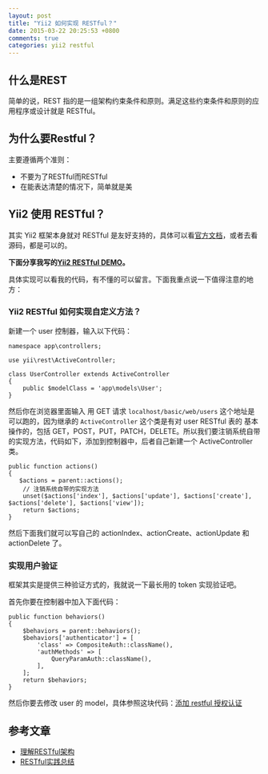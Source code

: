 ```yaml
---
layout: post
title: "Yii2 如何实现 RESTful？"
date: 2015-03-22 20:25:53 +0800
comments: true
categories: yii2 restful
---
```


## 什么是REST

简单的说，REST 指的是一组架构约束条件和原则。满足这些约束条件和原则的应用程序或设计就是 RESTful。

## 为什么要Restful？

主要遵循两个准则：

- 不要为了RESTful而RESTful
- 在能表达清楚的情况下，简单就是美

## Yii2 使用 RESTful？

其实 Yii2 框架本身就对 RESTful 是友好支持的，具体可以看[官方文档](http://www.yiiframework.com/doc-2.0/guide-rest-quick-start.html)，或者去看源码，都是可以的。

**下面分享我写的[Yii2 RESTful DEMO](https://github.com/iiYii/yii2-rest-demo)。**

具体实现可以看我的代码，有不懂的可以留言。下面我重点说一下值得注意的地方：

<!--more-->

### Yii2 RESTful 如何实现自定义方法？


新建一个 user 控制器，输入以下代码：

```
namespace app\controllers;

use yii\rest\ActiveController;

class UserController extends ActiveController
{
    public $modelClass = 'app\models\User';
}
```

然后你在浏览器里面输入 用 GET 请求 `localhost/basic/web/users` 这个地址是可以跑的，因为继承的 `ActiveController` 这个类是有对 user RESTful 表的 基本操作的，包括 GET，POST，PUT，PATCH，DELETE。所以我们要注销系统自带的实现方法，代码如下，添加到控制器中，后者自己新建一个 ActiveController 类。

```
public function actions()
{
   $actions = parent::actions();
    // 注销系统自带的实现方法
    unset($actions['index'], $actions['update'], $actions['create'], $actions['delete'], $actions['view']);
    return $actions;
}
```

然后下面我们就可以写自己的 actionIndex、actionCreate、actionUpdate 和 actionDelete 了。

### 实现用户验证

框架其实是提供三种验证方式的，我就说一下最长用的 token 实现验证吧。

首先你要在控制器中加入下面代码：

```
public function behaviors()
{
    $behaviors = parent::behaviors();
    $behaviors['authenticator'] = [
        'class' => CompositeAuth::className(),
        'authMethods' => [
            QueryParamAuth::className(),
        ],
    ];
    return $behaviors;
}
```

然后你要去修改 user 的 model，具体参照这块代码：[添加 restful 授权认证](https://github.com/iiYii/yii2-rest-demo/commit/02db1711bcaa42040360d50ffcf771626474f5ad)


## 参考文章

- [理解RESTful架构](http://www.ruanyifeng.com/blog/2011/09/restful.html)
- [RESTful实践总结](http://segmentfault.com/blog/cloudmario/1190000000635914)